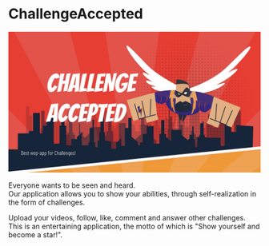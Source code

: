 # ChallengeAccepted

<img src="/readme-assets/ChallengeAccepted.jpg" alt="ChallengeAccepted"/>

Everyone wants to be seen and heard.<br>
Our application allows you to show your abilities, through self-realization in the form of challenges.

Upload your videos, follow, like, comment and answer other challenges.<br>
This is an entertaining application, the motto of which is "Show yourself and become a star!".
